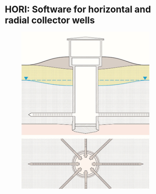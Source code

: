 # HORI: Software for horizontal and radial collector wells

<div style="text-align:center"><img src="RCW.jpg" width="400" /></div>
